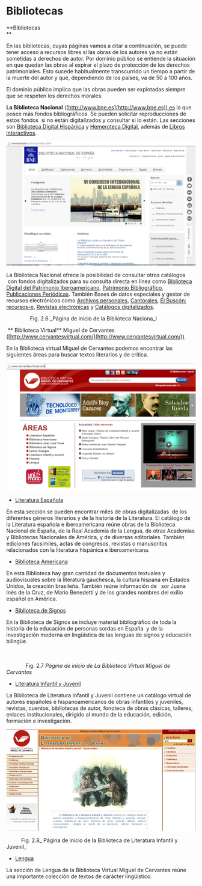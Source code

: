 # Bibliotecas

**Bibliotecas  
**

En las bibliotecas, cuyas páginas vamos a citar a continuación, se puede tener acceso a recursos libres si las obras de los autores ya no están sometidas a derechos de autor. Por dominio público se entiende la situación en que quedan las obras al expirar el plazo de protección de los derechos patrimoniales. Esto sucede habitualmente transcurrido un tiempo a partir de la muerte del autor y que, dependiendo de los países, va de 50 a 100 años. 

El dominio público implica que las obras pueden ser explotadas siempre que se respeten los derechos morales.

**La Biblioteca Nacional** ([http://www.bne.es](http://www.bne.es)) es la que posee más fondos bibliográficos. Se pueden solicitar reproducciones de estos fondos  si no están digitalizados y consultar si lo están. Las secciones son [Biblioteca Digital Hispánica](http://www.bne.es/es/Catalogos/BibliotecaDigitalHispanica/Inicio/index.html) y [Hemeroteca Digital](http://hemerotecadigital.bne.es/index.vm), además de [Libros interactivos](http://www.bne.es/es/LaBNE/Publicaciones/LibrosInteractivos/index.html).


![Página de inicio de la Biblioteca Nacional](img/pagina_de_inicio.png "Página de inicio de la Biblioteca Nacional")


La Biblioteca Nacional ofrece la posibilidad de consultar otros catálogos  con fondos digitalizados para su consulta directa en línea como [Biblioteca Digital del Patrimonio Iberoamericano](http://www.iberoamericadigital.net/BDPI/), [Patrimonio Bibliográfico](http://www.mcu.es/bibliotecas/MC/CCPB/index.html), [Publicaciones Periódicas](http://catalogo.bne.es/uhtbin/cgisirsi/x/0/0/57/49?user_id=CCPPWEB). También Bases de datos especiales y gestor de recursos electrónicos como [Archivos personales](http://www.bne.es/es/Catalogos/ArchivosPersonales/index.html), [Cantorales](http://www.bne.es/es/Catalogos/Cantorales/), [El Buscón: recursos-e](http://elbuscon.bne.es:8331/V/34A4MIXSKGPP23H9ANXUEVXNGM932ST66NTUJYFD453MVNAP7T-05109?FUNC=FIND-DB-1&pds_handle=GUEST), [Revistas electrónicas](http://elbuscon.bne.es/sfxlcl3/az?lang=spa) y [Catálogos digitalizados](http://www.bne.es/es/Micrositios/Guias/index.html?BusquedaCategoria=8).

                Fig. 2.6 _Página de inicio de la Biblioteca Naciona_l

 ** Biblioteca Virtual** Miguel de Cervantes ([http://www.cervantesvirtual.com/](http://www.cervantesvirtual.com/))

En la Biblioteca virtual Miguel de Cervantes podemos encontrar las siguientes áreas para buscar textos literarios y de crítica.  


![Página inicial de la Biblioteca Virtual Miguel de Cervantes](img/cvc.png "Página inicial de la Biblioteca Virtual Miguel de Cervante")


*   [Literatura Española](http://www.cervantesvirtual.com/areas/literatura-espanola-0/)

En esta sección se pueden encontrar miles de obras digitalizadas  de los diferentes géneros literarios y de la historia de la Literatura. El catálogo de la Literatura española e iberoamericana reúne obras de la Biblioteca Nacional de España, de la Real Academia de la Lengua, de otras Academias y Bibliotecas Nacionales de América, y de diversas editoriales. También ediciones facsímiles, actas de congresos, revistas o manuscritos relacionados con la literatura hispánica e iberoamericana.                      

*   [Biblioteca Americana](http://www.cervantesvirtual.com/bib/seccion/ba/)

En esta Biblioteca hay gran cantidad de documentos textuales y audiovisuales sobre la literatura gauchesca, la cultura hispana en Estados Unidos, la creación brasileña. También reúne información de   sor Juana Inés de la Cruz, de Mario Benedetti y de los grandes nombres del exilio español en América. 

*   [Biblioteca de Signos](http://www.cervantesvirtual.com/seccion/signos/)

En la Biblioteca de Signos se incluye material bibliográfico de toda la historia de la educación de personas sordas en España  y de la investigación moderna en lingüística de las lenguas de signos y educación bilingüe.

                                                                                                                                                                                                                                                                             Fig. 2.7 _Página de inicio de La Biblioteca Virtual Miguel de Cervantes_

*   [Literatura Infantil y Juvenil](http://www.cervantesvirtual.com/bib/seccion/bibinfantil/)

La Biblioteca de Literatura Infantil y Juvenil contiene un catálogo virtual de autores españoles e hispanoamericanos de obras infantiles y juveniles, revistas, cuentos, bibliotecas de autor, fonoteca de obras clásicas, talleres, enlaces institucionales, dirigido al mundo de la educación, edición, formación e investigación.


![Biblioteca de Literatura Infantil](img/cervinfantil.png "Biblioteca de Literatura Infantil")


          Fig. 2.8_ Página de inicio de la Biblioteca de Literatura Infantil y Juvenil_

*   [Lengua](http://www.cervantesvirtual.com/bib/seccion/lengua/)

La sección de Lengua de la Biblioteca Virtual Miguel de Cervantes reúne una importante colección de textos de carácter lingüístico.


